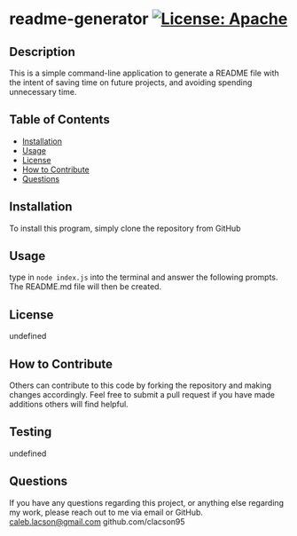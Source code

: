 # readme-generator  [![License: Apache](https://img.shields.io/badge/License-Apache_2.0-blue.svg)](https://opensource.org/licenses/Apache-2.0)

## Description
This is a simple command-line application to generate a README file with the intent of saving time on future projects, and avoiding spending unnecessary time.

## Table of Contents
* [Installation](#installation)
* [Usage](#usage)
* [License](#license)
* [How to Contribute](#how-to=contribute)
* [Questions](#questions)

## Installation
To install this program, simply clone the repository from GitHub

## Usage
type in `node index.js` into the terminal and answer the following prompts. The README.md file will then be created.

## License
undefined

## How to Contribute
Others can contribute to this code by forking the repository and making changes accordingly. Feel free to submit a pull request if you have made additions others will find helpful.

## Testing
undefined

## Questions
If you have any questions regarding this project, or anything else regarding my work, please reach out to me via email or GitHub.
caleb.lacson@gmail.com
github.com/clacson95
